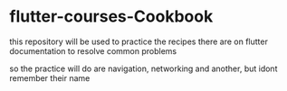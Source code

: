 # flutter-courses-Cookbook

this repository will be used to practice the recipes there are on flutter documentation to resolve common problems

so the practice will do are navigation, networking and another, but idont remember their name
